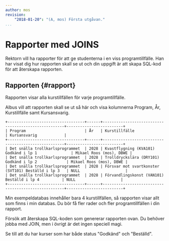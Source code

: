 ```yaml
---
author: mos
revision:
    "2018-01-20": "(A, mos) Första utgåvan."
...
```

Rapporter med JOINS
==================================

Rektorn vill ha rapporter för att ge studenterna i en viss programtillfälle. Han har visat dig hur rapporten skall se ut och din uppgift är att skapa SQL-kod för att återskapa rapporten.



Rapporten {#rapport}
----------------------------------

Rapporten visar alla kurstillfällen för varje programtillfälle.

Albus vill att rapporten skall se ut så här och visa kolumnerna Program, År, Kurstillfälle samt Kursansvarig.

```text
+----------------------------------+------+-----------------------------------------------------+-------------------------+
| Program                          | År   | Kurstillfälle                                       | Kursansvarig            |
+----------------------------------+------+-----------------------------------------------------+-------------------------+
| Det snälla trollkarlsprogrammet  | 2028 | Kvastflygning (KVA101) Godkänd i lp 1               | Mikael Roos (mos), DBWE |
| Det snälla trollkarlsprogrammet  | 2028 | Trolldryckslära (DRY101) Godkänd i lp 2             | Mikael Roos (mos), DBWE |
| Det snälla trollkarlsprogrammet  | 2028 | Försvar mot svartkonster (SVT101) Beställd i lp 3   | NULL                    |
| Det snälla trollkarlsprogrammet  | 2028 | Förvandlingskonst (VAN101) Beställd i lp 4          | NULL                    |
+----------------------------------+------+-----------------------------------------------------+-------------------------+
```

Min exempeldatabas innehåller bara 4 kurstillfällen, så rapporten visar allt som finns i min databas. Du bör få fler rader och fler programtillfällen i din rapport.

Försök att återskapa SQL-koden som genererar rapporten ovan. Du behöver jobba med JOIN, men i övrigt är det ingen speciell magi.

Se till att du har kurser som har både status "Godkänd" och "Beställd".
